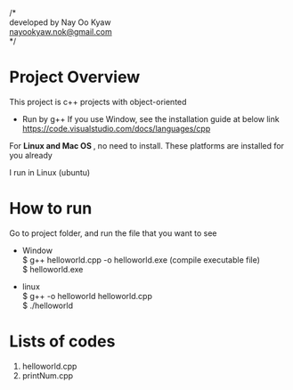 /* <br>
    developed by Nay Oo Kyaw <br>
    nayookyaw.nok@gmail.com <br>
*/

# Project Overview
This project is c++ projects with object-oriented

- Run by g++
If you use Window, see the installation guide at below link
https://code.visualstudio.com/docs/languages/cpp <br>

For <strong>Linux and Mac OS </strong>, no need to install. These platforms are installed for you already <br>

I run in Linux (ubuntu)

# How to run
Go to project folder, and run the file that you want to see <br>

* Window <br>
$ g++ helloworld.cpp -o helloworld.exe (compile executable file) <br>
$ helloworld.exe

* linux <br>
$ g++ -o helloworld helloworld.cpp <br>
$ ./helloworld <br>


# Lists of codes
1. helloworld.cpp
2. printNum.cpp
